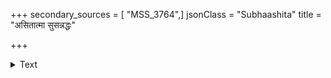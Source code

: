 +++
secondary_sources = [ "MSS_3764",]
jsonClass = "Subhaashita"
title = "असितात्मा सुसन्नद्धः"

+++

<details><summary>Text</summary>

असितात्मा सुसंनद्धः समाविष्कृतचापलः।  
भुजंगकुटिलस् तस्या भ्रूविक्षेपः खलायते॥
</details>
